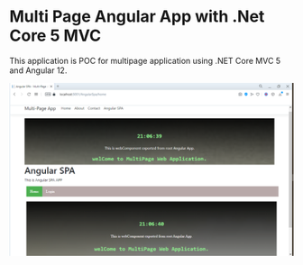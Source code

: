# Multi Page Angular App with .Net Core 5 MVC

This application is POC for multipage application using .NET Core MVC 5 and Angular 12.


[![Multi Page Angular App with .Net Core 5 MVC](https://github.com/itskhurram/MultiPageAngularMVC/blob/master/page00.PNG)](https://www.youtube.com/watch?v=sezpcaWhgzk&feature=youtu.be&hd=1 "Multi Page Angular App with .Net Core 5 MVC")
